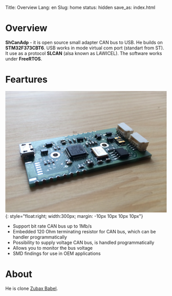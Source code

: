 Title: Overview
Lang: en
Slug: home
status: hidden
save_as: index.html

# Overview

**ShCanAdp** - it is open source small adapter CAN bus to USB. He builds on **STM32F373CBT6**. USB works in mode virtual com port (standart from ST). It use as a protocol **SLCAN** (alsa known as LAWICEL). The software works under **FreeRTOS**.

# Feartures

![Preview 1](/images/device01.jpg){: style="float:right; width:300px; margin: -10px 10px 10px 10px"}

- Support bit rate CAN bus up to 1Mb/s
- Embedded 120 Ohm terminating resistor for CAN bus, which can be handler programmatically
- Possibility to supply voltage CAN bus, is handled programmatically
- Allows you to monitor the bus voltage
- SMD findings for use in OEM applications

# About
He is clone [Zubax Babel](https://zubax.com/products/babel).
